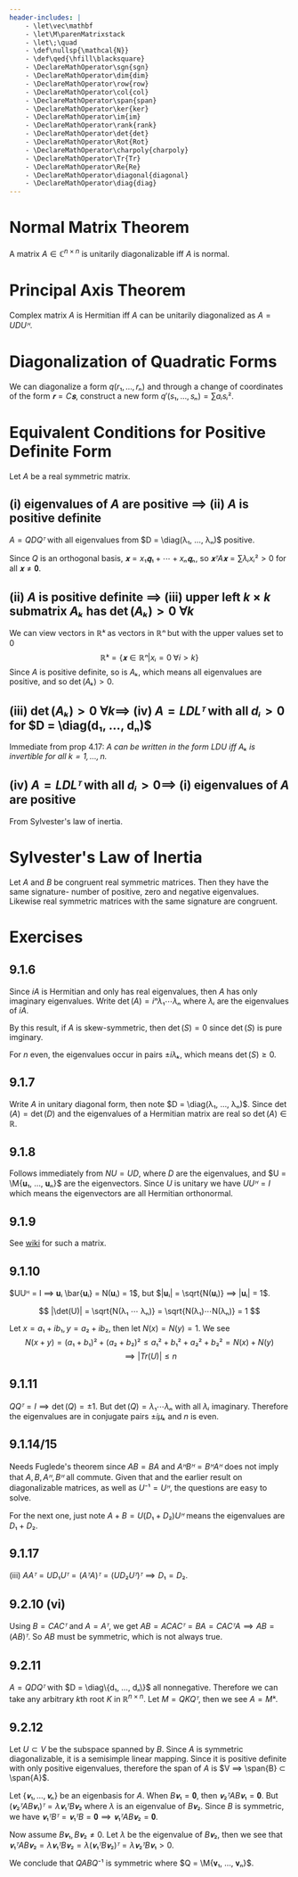 ```yaml
---
header-includes: |
    - \let\vec\mathbf
    - \let\M\parenMatrixstack
    - \let\;\quad
    - \def\nullsp{\mathcal{N}}
    - \def\qed{\hfill\blacksquare}
    - \DeclareMathOperator\sgn{sgn}
    - \DeclareMathOperator\dim{dim}
    - \DeclareMathOperator\row{row}
    - \DeclareMathOperator\col{col}
    - \DeclareMathOperator\span{span}
    - \DeclareMathOperator\ker{ker}
    - \DeclareMathOperator\im{im}
    - \DeclareMathOperator\rank{rank}
    - \DeclareMathOperator\det{det}
    - \DeclareMathOperator\Rot{Rot}
    - \DeclareMathOperator\charpoly{charpoly}
    - \DeclareMathOperator\Tr{Tr}
    - \DeclareMathOperator\Re{Re}
    - \DeclareMathOperator\diagonal{diagonal}
    - \DeclareMathOperator\diag{diag}
---
```


# Normal Matrix Theorem

A matrix $A ∈ ℂ^{n×n}$ is unitarily diagonalizable iff $A$ is normal.

# Principal Axis Theorem

Complex matrix $A$ is Hermitian iff $A$ can be unitarily diagonalized
as $A = UDUᴴ$.

# Diagonalization of Quadratic Forms

We can diagonalize a form $q(r₁, …, rₙ)$ and through a change of coordinates of the
form $𝐫 = C𝐬$, construct a new form $q'(s₁, …, sₙ) = ∑ aᵢsᵢ²$.

# Equivalent Conditions for Positive Definite Form

Let $A$ be a real symmetric matrix.

## (i) eigenvalues of $A$ are positive $⟹$ (ii) $A$ is positive definite

$A = QDQᵀ$ with all eigenvalues from $D = \diag(λ₁, …, λₙ)$ positive.

Since $Q$ is an orthogonal basis, $𝐱 = x₁𝐪₁ + ⋯ + xₙ𝐪ₙ$, so $𝐱ᵀA𝐱 = ∑ λᵢxᵢ² > 0$
for all $𝐱 ≠ 𝟎$.

## (ii) $A$ is positive definite $⟹$ (iii) upper left $k×k$ submatrix $Aₖ$ has $\det(Aₖ) > 0 \;  ∀ k$

We can view vectors in $ℝᵏ$ as vectors in $ℝⁿ$ but with the upper values set to 0
$$ ℝᵏ = \{ 𝐱 ∈ ℝⁿ | xᵢ = 0 \; ∀ i > k \} $$
Since $A$ is positive definite, so is $Aₖ$, which means all eigenvalues are positive,
and so $\det(Aₖ) > 0$.

## (iii) $\det(Aₖ) > 0 \; ∀ k ⟹$ (iv) $A = LDLᵀ$ with all $dᵢ > 0$ for $D = \diag(d₁, …, dₙ)$

Immediate from prop 4.17: *$A$ can be written in the form $LDU$ iff $Aₖ$ is invertible
for all $k = 1, …, n$.*

## (iv) $A = LDLᵀ$ with all $dᵢ > 0 ⟹$ (i) eigenvalues of $A$ are positive

From Sylvester's law of inertia.

# Sylvester's Law of Inertia

Let $A$ and $B$ be congruent real symmetric matrices. Then they have the
same signature- number of positive, zero and negative eigenvalues.
Likewise real symmetric matrices with the same signature are congruent.

# Exercises

## 9.1.6

Since $iA$ is Hermitian and only has real eigenvalues, then $A$
has only imaginary eigenvalues. Write $\det(A) = iⁿ λ₁ ⋯ λₙ$
where $λᵢ$ are the eigenvalues of $iA$.

By this result, if $A$ is skew-symmetric, then $\det(S) = 0$ since
$\det(S)$ is pure imginary.

For $n$ even, the eigenvalues occur in pairs $±iλₖ$, which means
$\det(S) ≥ 0$.

## 9.1.7

Write $A$ in unitary diagonal form, then note $D = \diag(λ₁, …, λₙ)$.
Since $\det(A) = \det(D)$ and the eigenvalues of a Hermitian matrix are
real so $\det(A) ∈ ℝ$.

## 9.1.8

Follows immediately from $NU = UD$, where $D$ are the eigenvalues, and
$U = \M{𝐮₁, …, 𝐮ₙ}$ are the eigenvectors. Since $U$ is unitary we have
$UUᴴ = I$ which means the eigenvectors are all Hermitian orthonormal.

## 9.1.9

See [wiki](https://en.wikipedia.org/wiki/Normal_matrix#Special_cases)
for such a matrix.

## 9.1.10

$UUᴴ = I ⟹ 𝐮ᵢ \bar{𝐮ᵢ} = N(𝐮ᵢ) = 1$, but $|𝐮ᵢ| = \sqrt{N(𝐮ᵢ)} ⟹ |𝐮ᵢ| = 1$.

$$ |\det(U)| = \sqrt{N(λ₁ ⋯ λₙ)} = \sqrt{N(λ₁)⋯N(λₙ)} = 1 $$

Let $x = a₁ + ib₁, y = a₂ + ib₂$, then let $N(x) = N(y) = 1$. We see
$$ N(x + y) = (a₁ + b₁)² + (a₂ + b₂)² ≤ a₁² + b₁² + a₂² + b₂² = N(x) + N(y) $$
$$ ⟹ |Tr(U)| ≤ n $$

## 9.1.11

$QQᵀ = I ⟹ \det(Q) = ±1$. But $\det(Q) = λ₁ ⋯ λₙ$ with all $λᵢ$ imaginary.
Therefore the eigenvalues are in conjugate pairs $±iμₖ$ and $n$ is even.

## 9.1.14/15

Needs Fuglede's theorem since $AB = BA$ and $AᴴBᴴ = BᴴAᴴ$ does not imply
that $A, B, Aᴴ, Bᴴ$ all commute. Given that and the earlier result on
diagonalizable matrices, as well as $U⁻¹ = Uᴴ$, the questions are easy to solve.

For the next one, just note $A + B = U(D₁ + D₂)Uᴴ$ means the eigenvalues are
$D₁ + D₂$.

## 9.1.17

(iii) $AAᵀ = UD₁Uᵀ = (AᵀA)ᵀ = (UD₂Uᵀ)ᵀ ⟹ D₁ = D₂$.

## 9.2.10 (vi)

Using $B = CACᵀ$ and $A = Aᵀ$, we get $AB = ACACᵀ = BA = CACᵀA ⟹ AB = (AB)ᵀ$.
So $AB$ must be symmetric, which is not always true.

## 9.2.11

$A = QDQᵀ$ with $D = \diag\{d₁, …, dₙ\}$ all nonnegative. Therefore we can take
any arbitrary $k$th root $K$ in $ℝ^{n×n}$. Let $M = QKQᵀ$, then we see $A = Mᵏ$.

## 9.2.12

Let $U ⊂ V$ be the subspace spanned by $B$.
Since $A$ is symmetric diagonalizable, it is a semisimple linear mapping.
Since it is positive definite with only positive eigenvalues, therefore the
span of $A$ is $V ⟹ \span{B} ⊂ \span{A}$.

Let $\{ 𝐯₁, …, 𝐯ₙ \}$ be an eigenbasis for $A$. When $B𝐯₁ = 𝟎$, then
$𝐯₂ᵀAB𝐯₁ = 𝟎$. But $(𝐯₂ᵀAB𝐯₁)ᵀ = λ𝐯₁ᵀB𝐯₂$ where $λ$ is an eigenvalue of
$B𝐯₂$. Since $B$ is symmetric, we have $𝐯₁ᵀBᵀ = 𝐯₁ᵀB = 𝟎 ⟹ 𝐯₁ᵀAB𝐯₂ = 𝟎$.

Now assume $B𝐯₁, B𝐯₂ ≠ 0$. Let $λ$ be the eigenvalue of $B𝐯₂$,
then we see that $𝐯₁ᵀAB𝐯₂ = λ𝐯₁ᵀB𝐯₂ = λ(𝐯₁ᵀB𝐯₂)ᵀ = λ𝐯₂ᵀB𝐯₁ > 0$.

We conclude that $QABQ⁻¹$ is symmetric where $Q = \M{𝐯₁, …, 𝐯ₙ}$.

